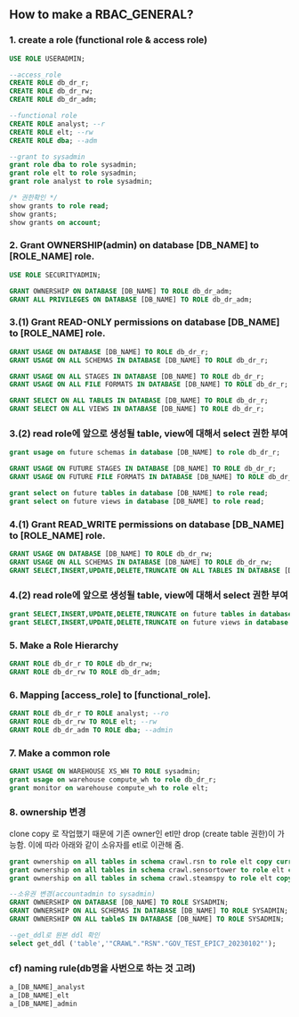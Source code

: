 ## How to make a RBAC_GENERAL?

### 1. create a role (functional role & access role)

```sql
USE ROLE USERADMIN; 

--access_role
CREATE ROLE db_dr_r;
CREATE ROLE db_dr_rw;
CREATE ROLE db_dr_adm;

--functional role
CREATE ROLE analyst; --r
CREATE ROLE elt; --rw
CREATE ROLE dba; --adm

--grant to sysadmin 
grant role dba to role sysadmin;
grant role elt to role sysadmin;
grant role analyst to role sysadmin;

/* 권한확인 */
show grants to role read;
show grants;
show grants on account;
```

### 2. Grant **OWNERSHIP**(admin) on database [DB_NAME] to [ROLE_NAME] role.

```sql
USE ROLE SECURITYADMIN;
```

```sql
GRANT OWNERSHIP ON DATABASE [DB_NAME] TO ROLE db_dr_adm;
GRANT ALL PRIVILEGES ON DATABASE [DB_NAME] TO ROLE db_dr_adm;
```

### 3.(1) Grant **READ-ONLY** permissions on database [DB_NAME] to [ROLE_NAME] role.
```sql
GRANT USAGE ON DATABASE [DB_NAME] TO ROLE db_dr_r;
GRANT USAGE ON ALL SCHEMAS IN DATABASE [DB_NAME] TO ROLE db_dr_r;

GRANT USAGE ON ALL STAGES IN DATABASE [DB_NAME] TO ROLE db_dr_r;
GRANT USAGE ON ALL FILE FORMATS IN DATABASE [DB_NAME] TO ROLE db_dr_r;

GRANT SELECT ON ALL TABLES IN DATABASE [DB_NAME] TO ROLE db_dr_r;
GRANT SELECT ON ALL VIEWS IN DATABASE [DB_NAME] TO ROLE db_dr_r;
```

### 3.(2) read role에 앞으로 생성될 table, view에 대해서 select 권한 부여

```sql
grant usage on future schemas in database [DB_NAME] to role db_dr_r;

GRANT USAGE ON FUTURE STAGES IN DATABASE [DB_NAME] TO ROLE db_dr_r;
GRANT USAGE ON FUTURE FILE FORMATS IN DATABASE [DB_NAME] TO ROLE db_dr_r;

grant select on future tables in database [DB_NAME] to role read;
grant select on future views in database [DB_NAME] to role read;
```

### 4.(1) Grant **READ_WRITE** permissions on database [DB_NAME] to [ROLE_NAME] role.
```sql
GRANT USAGE ON DATABASE [DB_NAME] TO ROLE db_dr_rw;
GRANT USAGE ON ALL SCHEMAS IN DATABASE [DB_NAME] TO ROLE db_dr_rw;
GRANT SELECT,INSERT,UPDATE,DELETE,TRUNCATE ON ALL TABLES IN DATABASE [DB_NAME] TO ROLE db_dr_rw;
```
### 4.(2) read role에 앞으로 생성될 table, view에 대해서 select 권한 부여
```sql
grant SELECT,INSERT,UPDATE,DELETE,TRUNCATE on future tables in database [DB_NAME] to role db_dr_rw;
grant SELECT,INSERT,UPDATE,DELETE,TRUNCATE on future views in database [DB_NAME] to role db_dr_rw;
```

### 5. Make a Role Hierarchy
```sql
GRANT ROLE db_dr_r TO ROLE db_dr_rw;
GRANT ROLE db_dr_rw TO ROLE db_dr_adm;
```

### 6. Mapping [access_role] to [functional_role].
```sql
GRANT ROLE db_dr_r TO ROLE analyst; --ro
GRANT ROLE db_dr_rw TO ROLE elt; --rw
GRANT ROLE db_dr_adm TO ROLE dba; --admin
```

### 7. Make a common role
```sql
GRANT USAGE ON WAREHOUSE XS_WH TO ROLE sysadmin;
grant usage on warehouse compute_wh to role db_dr_r;
grant monitor on warehouse compute_wh to role elt;

```

### 8. ownership 변경
clone copy 로 작업했기 때문에 기존 owner인 etl만 drop (create table 권한)이 가능함. 이에 따라 아래와 같이 소유자를 etl로 이관해 줌.

```sql
grant ownership on all tables in schema crawl.rsn to role elt copy current grants;
grant ownership on all tables in schema crawl.sensortower to role elt copy current grants;
grant ownership on all tables in schema crawl.steamspy to role elt copy current grants;

--소유권 변경(accountadmin to sysadmin)
GRANT OWNERSHIP ON DATABASE [DB_NAME] TO ROLE SYSADMIN;
GRANT OWNERSHIP ON ALL SCHEMAS IN DATABASE [DB_NAME] TO ROLE SYSADMIN;
GRANT OWNERSHIP ON ALL tableS IN DATABASE [DB_NAME] TO ROLE SYSADMIN;

--get_ddl로 원본 ddl 확인
select get_ddl ('table','"CRAWL"."RSN"."GOV_TEST_EPIC7_20230102"');
```

### cf) naming rule(db명을 사번으로 하는 것 고려)
```sql
a_[DB_NAME]_analyst
a_[DB_NAME]_elt
a_[DB_NAME]_admin
```
